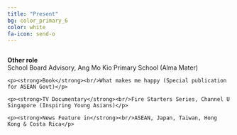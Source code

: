 ```yaml
---
title: "Present"
bg: color_primary_6
color: white
fa-icon: send-o
---
```


<div style="margin: 0px auto;display: table;">
	<p><strong>Other role</strong><br/>School Board Advisory, Ang Mo Kio Primary School (Alma Mater)</p>

	<p><strong>Book</strong><br/>What makes me happy (Special publication for ASEAN Govt)</p>

	<p><strong>TV Documentary</strong><br/>Fire Starters Series, Channel U Singapore (Inspiring Young Asians)</p>

	<p><strong>News Feature in</strong><br/>ASEAN, Japan, Taiwan, Hong Kong & Costa Rica</p>
</div>